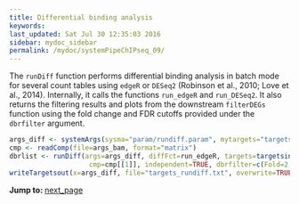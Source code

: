```yaml
---
title: Differential binding analysis
keywords: 
last_updated: Sat Jul 30 12:35:03 2016
sidebar: mydoc_sidebar
permalink: /mydoc/systemPipeChIPseq_09/
---
```


The `runDiff` function performs differential binding analysis in batch mode for
several count tables using `edgeR` or `DESeq2` (Robinson et al., 2010; Love et al., 2014).
Internally, it calls the functions `run_edgeR` and `run_DESeq2`. It also returns 
the filtering results and plots from the downstream `filterDEGs` function using 
the fold change and FDR cutoffs provided under the `dbrfilter` argument.


```r
args_diff <- systemArgs(sysma="param/rundiff.param", mytargets="targets_countDF.txt")
cmp <- readComp(file=args_bam, format="matrix") 
dbrlist <- runDiff(args=args_diff, diffFct=run_edgeR, targets=targetsin(args_bam), 
                    cmp=cmp[[1]], independent=TRUE, dbrfilter=c(Fold=2, FDR=1))
writeTargetsout(x=args_diff, file="targets_rundiff.txt", overwrite=TRUE)
```


<div class="tags">
<b>Jump to: </b>
<a href="../../mydoc/systemPipeChIPseq_10/" class="btn btn-default navbar-btn cursorNorm" role="button">next_page</a>
</div>
